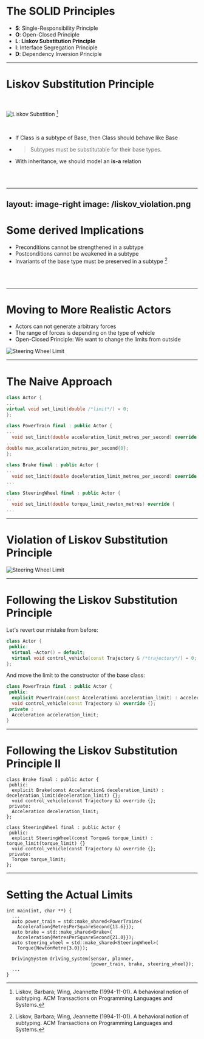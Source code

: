 # The SOLID Principles

- **S**: Single-Responsibility Principle
- **O**: Open-Closed Principle
- **L**: **Liskov Substitution Principle**
- **I**: Interface Segregation Principle
- **D**: Dependency Inversion Principle

---

# Liskov Substitution Principle
<br>

<img src="/liskov_substitution.png" alt="Liskov Substition"/> [^1]

<br>

- If Class is a subtype of Base, then Class should behave like Base
- > Subtypes must be substitutable for their base types.
- With inheritance, we should model an **is-a** relation 

<br>
<br>

[^1]: Liskov, Barbara; Wing, Jeannette (1994-11-01). A behavioral notion of subtyping. ACM Transactions on Programming Languages and Systems.

---
layout: image-right
image: /liskov_violation.png
---

# Some derived Implications

- Preconditions cannot be strengthened in a subtype
- Postconditions cannot be weakened in a subtype
- Invariants of the base type must be preserved in a subtype
[^1]

<br>
<br>

[^1]: [Breaking Dependencies: The SOLID Principles - Klaus Iglberger - CppCon 2020](https://www.youtube.com/watch?v=Ntraj80qN2k)

---

# Moving to More Realistic Actors

- Actors can not generate arbitrary forces
- The range of forces is depending on the type of vehicle
- Open-Closed Principle: We want to change the limits from outside

<img src="/actor_limits_single.png" alt="Steering Wheel Limit" class="m-10 h-60"/> 

---

# The Naive Approach

```cpp {all|3,8,15,20}
class Actor {
...
virtual void set_limit(double /*limit*/) = 0;
};

class PowerTrain final : public Actor {
...
  void set_limit(double acceleration_limit_metres_per_second) override {
...
double max_acceleration_metres_per_second{0};
};

class Brake final : public Actor {
...
  void set_limit(double deceleration_limit_metres_per_second) override {
...

class SteeringWheel final : public Actor {
...
  void set_limit(double torque_limit_newton_metres) override {
...
```

---

# Violation of Liskov Substitution Principle

<img src="/actor_limits.png" alt="Steering Wheel Limit" class="m-10 h-60"/> 

---

# Following the Liskov Substitution Principle

Let's revert our mistake from before:

```cpp
class Actor {
 public:
  virtual ~Actor() = default;
  virtual void control_vehicle(const Trajectory & /*trajectory*/) = 0;
};
```

And move the limit to the constructor of the base class:
```cpp
class PowerTrain final : public Actor {
 public:
  explicit PowerTrain(const Acceleration& acceleration_limit) : acceleration_limit(acceleration_limit) {}
  void control_vehicle(const Trajectory &) override {};
 private :
  Acceleration acceleration_limit;
} 
```
---

# Following the Liskov Substitution Principle II

```cpp{all|3,11}
class Brake final : public Actor {
 public:
  explicit Brake(const Acceleration& deceleration_limit) : deceleration_limit(deceleration_limit) {};
  void control_vehicle(const Trajectory &) override {};
 private:
  Acceleration deceleration_limit;
};

class SteeringWheel final : public Actor {
 public:
  explicit SteeringWheel(const Torque& torque_limit) : torque_limit(torque_limit) {}
  void control_vehicle(const Trajectory &) override {};
 private:
  Torque torque_limit;
};
```
---

# Setting the Actual Limits

```cpp{all|4,6,8}
int main(int, char **) {
  ...
  auto power_train = std::make_shared<PowerTrain>(
    Acceleration{MetresPerSquareSecond{13.6}});
  auto brake = std::make_shared<Brake>(
    Acceleration{MetresPerSquareSecond{21.0}});
  auto steering_wheel = std::make_shared<SteeringWheel>(
    Torque{NewtonMetre{3.0}});

  DrivingSystem driving_system(sensor, planner,
                               {power_train, brake, steering_wheel});
  ...
}
```

